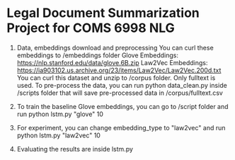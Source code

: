 # Legal Document Summarization Project for COMS 6998 NLG

1. Data, embeddings download and preprocessing
You can curl these embeddings to /embeddings folder 
Glove Embeddings: https://nlp.stanford.edu/data/glove.6B.zip
Law2Vec Embeddings: https://ia903102.us.archive.org/23/items/Law2Vec/Law2Vec.200d.txt 
You can curl this dataset and unzip to /corpus folder. Only fulltext is used. 
To pre-process the data, you can run python data_clean.py inside /scripts folder that will save pre-processed data in /corpus/fulltext.csv

2. To train the baseline Glove embeddings, you can go to /script folder and run python lstm.py "glove" 10

3. For experiment, you can change embedding_type to "law2vec" and  run python lstm.py "law2vec" 10

4. Evaluating the results are inside lstm.py